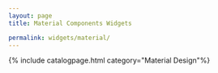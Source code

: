 ```yaml
---
layout: page
title: Material Components Widgets

permalink: widgets/material/
---
```

{% include catalogpage.html category="Material Design"%}     
